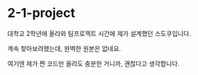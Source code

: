# 2-1-project


대학교 2학년에 올라와 팀프로젝트 시간에 제가 설계했던 스도쿠입니다. 

계속 찾아보려했는데, 완벽한 원본은 없네요.

여기엔 제가 짠 코드만 올려도 충분한 거니까, 괜찮다고 생각합니다. 
